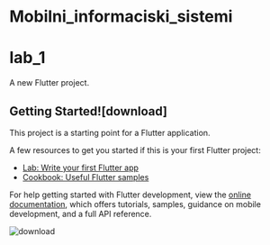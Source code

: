 
# Mobilni_informaciski_sistemi

# lab_1

A new Flutter project.

## Getting Started![download]


This project is a starting point for a Flutter application.

A few resources to get you started if this is your first Flutter project:

- [Lab: Write your first Flutter app](https://docs.flutter.dev/get-started/codelab)
- [Cookbook: Useful Flutter samples](https://docs.flutter.dev/cookbook)

For help getting started with Flutter development, view the
[online documentation](https://docs.flutter.dev/), which offers tutorials,
samples, guidance on mobile development, and a full API reference.

![download](https://github.com/user-attachments/assets/d948d0bf-7c3e-41c3-9d45-9361df414292)

